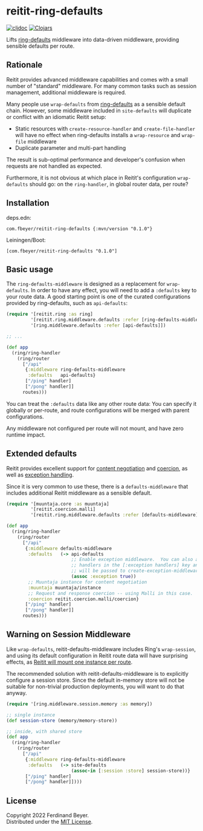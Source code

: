 # reitit-ring-defaults

[![cljdoc](https://cljdoc.org/badge/com.fbeyer/reitit-ring-defaults)][cljdoc]
[![Clojars](https://img.shields.io/clojars/v/com.fbeyer/reitit-ring-defaults.svg)][clojars]

Lifts [ring-defaults] middleware into data-driven middleware, providing
sensible defaults per route.

## Rationale

Reitit provides advanced middleware capabilities and comes with a small number
of "standard" middleware.  For many common tasks such as session management,
additional middleware is required.

Many people use `wrap-defaults` from [ring-defaults] as a sensible default
chain.  However, some middleware included in `site-defaults` will duplicate
or conflict with an idiomatic Reitit setup:

- Static resources with `create-resource-handler` and `create-file-handler`
  will have no effect when ring-defaults installs a `wrap-resource`
  and `wrap-file` middleware
- Duplicate parameter and multi-part handling

The result is sub-optimal performance and developer's confusion when requests
are not handled as expected.

Furthermore, it is not obvious at which place in Reitit's configuration
`wrap-defaults` should go: on the `ring-handler`, in global router data,
per route?

## Installation

deps.edn:

```
com.fbeyer/reitit-ring-defaults {:mvn/version "0.1.0"}
```

Leiningen/Boot:

```
[com.fbeyer/reitit-ring-defaults "0.1.0"]
```

## Basic usage

The `ring-defaults-middleware` is designed as a replacement for `wrap-defaults`.
In order to have any effect, you will need to add a `:defaults` key to your
route data.  A good starting point is one of the curated configurations
provided by ring-defaults, such as `api-defaults`:

```clojure
(require '[reitit.ring :as ring]
         '[reitit.ring.middleware.defaults :refer [ring-defaults-middleware]]
         '[ring.middleware.defaults :refer [api-defaults]])

;; ...

(def app
  (ring/ring-handler
    (ring/router
      ["/api"
       {:middleware ring-defaults-middleware
        :defaults   api-defaults}
       ["/ping" handler]
       ["/pong" handler]]
      routes)))
```

You can treat the `:defaults` data like any other route data: You can specify
it globally or per-route, and route configurations will be merged with parent
configurations.

Any middleware not configured per route will not mount, and have zero runtime
impact.

## Extended defaults

Reitit provides excellent support for [content negotiation][reitit-format]
and [coercion][reitit-coercion],
as well as [exception handling][reitit-exception].

Since it is very common to use these, there is a `defaults-middleware`
that includes additional Reitit middleware as a sensible default.

```clojure
(require '[muuntaja.core :as muuntaja]
         '[reitit.coercion.malli]
         '[reitit.ring.middleware.defaults :refer [defaults-middleware]])

(def app
  (ring/ring-handler
    (ring/router
      ["/api"
       {:middleware defaults-middleware
        :defaults   (-> api-defaults
                        ;; Enable exception middleware.  You can also add custom
                        ;; handlers in the [:exception handlers] key and they
                        ;; will be passed to create-exception-middleware.
                        (assoc :exception true))
        ;; Muuntaja instance for content negotiation
        :muuntaja muuntaja/instance
        ;; Request and response coercion -- using Malli in this case.
        :coercion reitit.coercion.malli/coercion}
       ["/ping" handler]
       ["/pong" handler]]
      routes)))
```

## Warning on Session Middleware

Like `wrap-defaults`, reitit-defaults-middleware includes Ring's `wrap-session`,
and using its default configuration in Reitit route data will have surprising
effects, as [Reitit will mount one instance per route][reitit-session-issue].

The recommended solution with reitit-defaults-middleware is to explicitly
configure a session store.  Since the default in-memory store will not be
suitable for non-trivial production deployments, you will want to do that anyway.

```clojure
(require '[ring.middleware.session.memory :as memory])

;; single instance
(def session-store (memory/memory-store))

;; inside, with shared store
(def app
  (ring/ring-handler
    (ring/router
      ["/api"
       {:middleware ring-defaults-middleware
        :defaults   (-> site-defaults
                        (assoc-in [:session :store] session-store))}
       ["/ping" handler]
       ["/pong" handler]])))
```

## License

Copyright 2022 Ferdinand Beyer.  
Distributed under the [MIT License](LICENSE).

[cljdoc]: https://cljdoc.org/jump/release/com.fbeyer/reitit-ring-defaults
[clojars]: https://clojars.org/com.fbeyer/reitit-ring-defaults
[reitit]: https://github.com/metosin/reitit
[ring-defaults]: https://github.com/ring-clojure/ring-defaults
[reitit-coercion]: https://cljdoc.org/d/metosin/reitit/CURRENT/doc/ring/pluggable-coercion
[reitit-exception]: https://cljdoc.org/d/metosin/reitit/CURRENT/doc/ring/exception-handling-with-ring
[reitit-format]: https://cljdoc.org/d/metosin/reitit/CURRENT/doc/ring/content-negotiation
[reitit-session-issue]: https://github.com/metosin/reitit/issues/205
